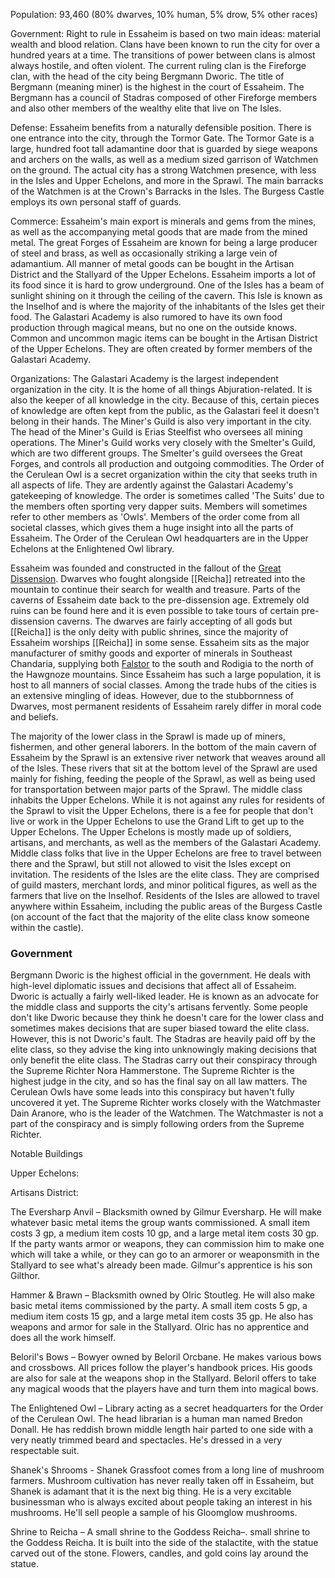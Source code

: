 Population: 93,460 (80% dwarves, 10% human, 5% drow, 5% other races)

Government: Right to rule in Essaheim is based on two main ideas: material wealth and blood relation. Clans have been known to run the city for over a hundred years at a time. The transitions of power between clans is almost always hostile, and often violent. The current ruling clan is the Fireforge clan, with the head of the city being Bergmann Dworic. The title of Bergmann (meaning miner) is the highest in the court of Essaheim. The Bergmann has a council of Stadras composed of other Fireforge members and also other members of the wealthy elite that live on The Isles.

Defense: Essaheim benefits from a naturally defensible position. There is one entrance into the city, through the Tormor Gate. The Tormor Gate is a large, hundred foot tall adamantine door that is guarded by siege weapons and archers on the walls, as well as a medium sized garrison of Watchmen on the ground. The actual city has a strong Watchmen presence, with less in the Isles and Upper Echelons, and more in the Sprawl. The main barracks of the Watchmen is at the Crown's Barracks in the Isles. The Burgess Castle employs its own personal staff of guards.

Commerce: Essaheim's main export is minerals and gems from the mines, as well as the accompanying metal goods that are made from the mined metal. The great Forges of Essaheim are known for being a large producer of steel and brass, as well as occasionally striking a large vein of adamantium. All manner of metal goods can be bought in the Artisan District and the Stallyard of the Upper Echelons. Essaheim imports a lot of its food since it is hard to grow underground. One of the Isles has a beam of sunlight shining on it through the ceiling of the cavern. This Isle is known as the Inselhof and is where the majority of the inhabitants of the Isles get their food. The Galastari Academy is also rumored to have its own food production through magical means, but no one on the outside knows. Common and uncommon magic items can be bought in the Artisan District of the Upper Echelons. They are often created by former members of the Galastari Academy.

Organizations: The Galastari Academy is the largest independent organization in the city. It is the home of all things Abjuration-related. It is also the keeper of all knowledge in the city. Because of this, certain pieces of knowledge are often kept from the public, as the Galastari feel it doesn't belong in their hands. The Miner's Guild is also very important in the city. The head of the Miner's Guild is Erias Steelfist who oversees all mining operations. The Miner's Guild works very closely with the Smelter's Guild, which are two different groups. The Smelter's guild oversees the Great Forges, and controls all production and outgoing commodities. The Order of the Cerulean Owl is a secret organization within the city that seeks truth in all aspects of life. They are ardently against the Galastari Academy's gatekeeping of knowledge. The order is sometimes called 'The Suits' due to the members often sporting very dapper suits. Members will sometimes refer to other members as 'Owls'. Members of the order come from all societal classes, which gives them a huge insight into all the parts of Essaheim. The Order of the Cerulean Owl headquarters are in the Upper Echelons at the Enlightened Owl library.

Essaheim was founded and constructed in the fallout of the [Great Dissension](The%20Great%20Dissension.md). Dwarves who fought alongside [[Reicha]] retreated into the mountain to continue their search for wealth and treasure. Parts of the caverns of Essaheim date back to the pre-dissension age. Extremely old ruins can be found here and it is even possible to take tours of certain pre-dissension caverns. The dwarves are fairly accepting of all gods but [[Reicha]] is the only deity with public shrines, since the majority of Essaheim worships [[Reicha]] in some sense. Essaheim sits as the major manufacturer of smithy goods and exporter of minerals in Southeast Chandaria, supplying both [Falstor](The%20Kingdom%20of%20Falstor.md) to the south and Rodigia to the north of the Hawgnoze mountains. Since Essaheim has such a large population, it is host to all manners of social classes. Among the trade hubs of the cities is an extensive mingling of ideas. However, due to the stubbornness of Dwarves, most permanent residents of Essaheim rarely differ in moral code and beliefs.

The majority of the lower class in the Sprawl is made up of miners, fishermen, and other general laborers. In the bottom of the main cavern of Essaheim by the Sprawl is an extensive river network that weaves around all of the Isles. These rivers that sit at the bottom level of the Sprawl are used mainly for fishing, feeding the people of the Sprawl, as well as being used for transportation between major parts of the Sprawl. The middle class inhabits the Upper Echelons. While it is not against any rules for residents of the Sprawl to visit the Upper Echelons, there is a fee for people that don't live or work in the Upper Echelons to use the Grand Lift to get up to the Upper Echelons. The Upper Echelons is mostly made up of soldiers, artisans, and merchants, as well as the members of the Galastari Academy. Middle class folks that live in the Upper Echelons are free to travel between there and the Sprawl, but still not allowed to visit the Isles except on invitation. The residents of the Isles are the elite class. They are comprised of guild masters, merchant lords, and minor political figures, as well as the farmers that live on the Inselhof. Residents of the Isles are allowed to travel anywhere within Essaheim, including the public areas of the Burgess Castle (on account of the fact that the majority of the elite class know someone within the castle).

### Government
Bergmann Dworic is the highest official in the government. He deals with high-level diplomatic issues and decisions that affect all of Essaheim. Dworic is actually a fairly well-liked leader. He is known as an advocate for the middle class and supports the city's artisans fervently. Some people don't like Dworic because they think he doesn't care for the lower class and sometimes makes decisions that are super biased toward the elite class. However, this is not Dworic's fault. The Stadras are heavily paid off by the elite class, so they advise the king into unknowingly making decisions that only benefit the elite class. The Stadras carry out their conspiracy through the Supreme Richter Nora Hammerstone. The Supreme Richter is the highest judge in the city, and so has the final say on all law matters. The Cerulean Owls have some leads into this conspiracy but haven't fully uncovered it yet. The Supreme Richter works closely with the Watchmaster Dain Aranore, who is the leader of the Watchmen. The Watchmaster is not a part of the conspiracy and is simply following orders from the Supreme Richter.

Notable Buildings

Upper Echelons:

Artisans District:

The Eversharp Anvil – Blacksmith owned by Gilmur Eversharp. He will make whatever basic metal items the group wants commissioned. A small item costs 3 gp, a medium item costs 10 gp, and a large metal item costs 30 gp. If the party wants armor or weapons, they can commission him to make one which will take a while, or they can go to an armorer or weaponsmith in the Stallyard to see what's already been made. Gilmur's apprentice is his son Gilthor.

Hammer & Brawn – Blacksmith owned by Olric Stoutleg. He will also make basic metal items commissioned by the party. A small item costs 5 gp, a medium item costs 15 gp, and a large metal item costs 35 gp. He also has weapons and armor for sale in the Stallyard. Olric has no apprentice and does all the work himself.

Beloril's Bows – Bowyer owned by Beloril Orcbane. He makes various bows and crossbows. All prices follow the player's handbook prices. His goods are also for sale at the weapons shop in the Stallyard. Beloril offers to take any magical woods that the players have and turn them into magical bows.

The Enlightened Owl – Library acting as a secret headquarters for the Order of the Cerulean Owl. The head librarian is a human man named Bredon Donall. He has reddish brown middle length hair parted to one side with a very neatly trimmed beard and spectacles. He's dressed in a very respectable suit.

Shanek's Shrooms - Shanek Grassfoot comes from a long line of mushroom farmers. Mushroom cultivation has never really taken off in Essaheim, but Shanek is adamant that it is the next big thing. He is a very excitable businessman who is always excited about people taking an interest in his mushrooms. He'll sell people a sample of his Gloomglow mushrooms.

Shrine to Reicha – A small shrine to the Goddess Reicha–. small shrine to the Goddess Reicha. It is built into the side of the stalactite, with the statue carved out of the stone. Flowers, candles, and gold coins lay around the statue.